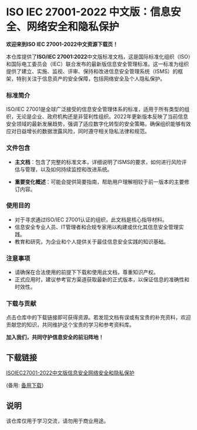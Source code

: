 # ISO IEC 27001-2022 中文版：信息安全、网络安全和隐私保护

**欢迎来到ISO IEC 27001-2022中文资源下载页！**

本仓库提供了**ISO/IEC 27001:2022**中文版标准文档，这是国际标准化组织（ISO）和国际电工委员会（IEC）联合发布的最新版信息安全管理标准。这一标准为组织提供了建立、实施、监视、评审、保持和改进信息安全管理系统（ISMS）的框架，特别关注于信息资产的安全保障，包括网络安全及个人隐私保护。

### 标准简介

ISO/IEC 27001是全球广泛接受的信息安全管理体系的标准，适用于所有类型的组织，无论是企业、政府机构还是非营利性组织。2022年更新版本反映了当前信息安全领域的最新发展趋势，强调了适应数字化转型的安全策略，确保组织能够有效应对日益增长的数据泄露风险，同时遵守相关隐私法律和规范。

### 文件包含

- **主文档**：包含了完整的标准文本，详细说明了ISMS的要求，如何进行风险评估与管理，以及如何持续监控和改进系统。
  
- **重要变化概述**：可能会提供简要指南，帮助用户理解相较于前一版本的主要修订内容。

### 使用目的

- 对于寻求通过ISO/IEC 27001认证的组织，此文档是核心指导材料。
- 信息安全专业人员、IT管理者和合规专家用以构建或优化其信息安全管理实践。
- 教育和研究，为企业和个人提供关于最佳信息安全实践的知识基础。

### 注意事项

- 请确保在合法使用的前提下下载和使用此文档，尊重知识产权。
- 正式应用时，建议参考官方渠道获取最新的正式版本，以保证信息的准确性和时效性。

### 下载与贡献

点击仓库中的下载链接即可获得资源。若发现文档有误或有宝贵的补充资料，欢迎贡献您的知识，共同维护这个宝贵的学习和参考资料库。

**加入我们，共同守护信息安全的前沿阵地！**

## 下载链接
[ISOIEC27001-2022中文版信息安全网络安全和隐私保护](https://pan.quark.cn/s/4c85d33a063b) 

(备用: [备用下载](https://pan.baidu.com/s/1vkZ8xVhGrOeYf2nWHOj8nQ?pwd=1234))

## 说明

该仓库仅用于学习交流，请勿用于商业用途。

